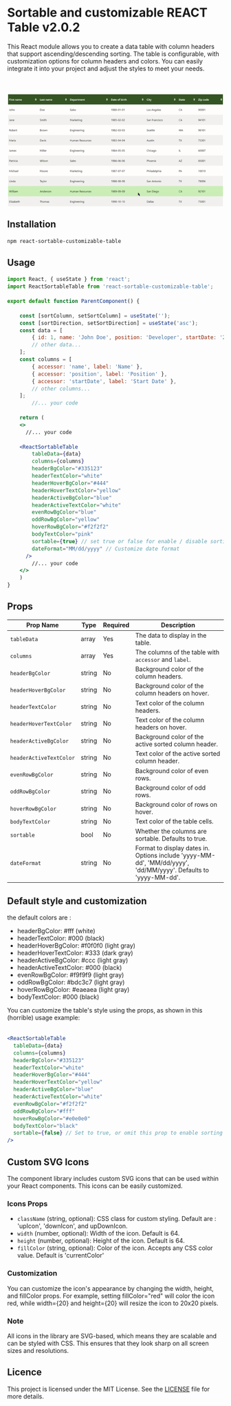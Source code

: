 
# Sortable and customizable REACT Table v2.0.2

This React module allows you to create a data table with column headers that support ascending/descending sorting.
The table is configurable, with customization options for column headers and colors.
You can easily integrate it into your project and adjust the styles to meet your needs.

<div align="center">
<br>
<img src="https://raw.githubusercontent.com/DRFR34/react-sortable-customizable-table/main/sortable_customizable-table.gif" alt="sortable customizable table" width="500" style="display: block; margin: 20px auto 0;" />
</div>

## Installation

```bash
npm react-sortable-customizable-table
```

## Usage

```jsx
import React, { useState } from 'react';
import ReactSortableTable from 'react-sortable-customizable-table';

export default function ParentComponent() {

    const [sortColumn, setSortColumn] = useState('');
    const [sortDirection, setSortDirection] = useState('asc');
    const data = [
        { id: 1, name: 'John Doe', position: 'Developer', startDate: '2022-01-01' },
        // other data...
    ];
    const columns = [
        { accessor: 'name', label: 'Name' },
        { accessor: 'position', label: 'Position' },
        { accessor: 'startDate', label: 'Start Date' },
        // other columns...
    ];
        //... your code

    return (
    <>
      //... your code
    
    <ReactSortableTable
        tableData={data}
        columns={columns}
        headerBgColor="#335123"
        headerTextColor="white"
        headerHoverBgColor="#444"
        headerHoverTextColor="yellow"
        headerActiveBgColor="blue"
        headerActiveTextColor="white"
        evenRowBgColor="blue"
        oddRowBgColor="yellow"
        hoverRowBgColor="#f2f2f2"
        bodyTextColor="pink"
        sortable={true} // set true or false for enable / disable sorting
        dateFormat="MM/dd/yyyy" // Customize date format
      />
        //... your code
    </>
    )
}

```

## Props

| Prop Name            | Type     | Required | Description                                                                                 |
| -------------------- | -------- | -------- | ------------------------------------------------------------------------------------------- |
| `tableData`          | array    | Yes      | The data to display in the table.                                                           |
| `columns`            | array    | Yes      | The columns of the table with `accessor` and `label`.                                       |
| `headerBgColor`      | string   | No       | Background color of the column headers.                                                     |
| `headerHoverBgColor` | string   | No       | Background color of the column headers on hover.                                            |
| `headerTextColor`    | string   | No       | Text color of the column headers.                                                           |
| `headerHoverTextColor`| string  | No       | Text color of the column headers on hover.                                                  |
| `headerActiveBgColor`| string   | No       | Background color of the active sorted column header.                                        |
| `headerActiveTextColor`| string | No       | Text color of the active sorted column header.                                              |
| `evenRowBgColor`     | string   | No       | Background color of even rows.                                                              |
| `oddRowBgColor`      | string   | No       | Background color of odd rows.                                                               |
| `hoverRowBgColor`    | string   | No       | Background color of rows on hover.                                                          |
| `bodyTextColor`      | string   | No       | Text color of the table cells.                                                              |
| `sortable`           | bool     | No       | Whether the columns are sortable. Defaults to true.                                         |
| `dateFormat`         | string   | No       | Format to display dates in. Options include 'yyyy-MM-dd', 'MM/dd/yyyy', 'dd/MM/yyyy'. Defaults to 'yyyy-MM-dd'. |

## Default style and customization

the default colors are :

- headerBgColor: #fff (white)
- headerTextColor: #000 (black)
- headerHoverBgColor: #f0f0f0 (light gray)
- headerHoverTextColor: #333 (dark gray)
- headerActiveBgColor: #ccc (light gray)
- headerActiveTextColor: #000 (black)
- evenRowBgColor: #f9f9f9 (light gray)
- oddRowBgColor: #bdc3c7 (light gray)
- hoverRowBgColor: #eaeaea (light gray)
- bodyTextColor: #000 (black)

You can customize the table's style using the props, as shown in this (horrible) usage example:

```jsx

<ReactSortableTable
  tableData={data}
  columns={columns}
  headerBgColor="#335123"
  headerTextColor="white"
  headerHoverBgColor="#444"
  headerHoverTextColor="yellow"
  headerActiveBgColor="blue"
  headerActiveTextColor="white"
  evenRowBgColor="#f2f2f2"
  oddRowBgColor="#fff"
  hoverRowBgColor="#e0e0e0"
  bodyTextColor="black"
  sortable={false} // Set to true, or omit this prop to enable sorting
/>

```

## Custom SVG Icons

The component library includes custom SVG icons that can be used within your React components. This icons can be easily customized.

### Icons Props

- `className` (string, optional): CSS class for custom styling. Default are : 'upIcon', 'downIcon', and upDownIcon.
- `width` (number, optional): Width of the icon. Default is 64.
- `height` (number, optional): Height of the icon. Default is 64.
- `fillColor` (string, optional): Color of the icon. Accepts any CSS color value. Default is 'currentColor'

### Customization

You can customize the icon's appearance by changing the width, height, and fillColor props. For example, setting fillColor="red" will color the icon red, while width={20} and height={20} will resize the icon to 20x20 pixels.

### Note

All icons in the library are SVG-based, which means they are scalable and can be styled with CSS. This ensures that they look sharp on all screen sizes and resolutions.

## Licence

This project is licensed under the MIT License. See the [LICENSE](https://opensource.org/licenses/MIT) file for more details.
